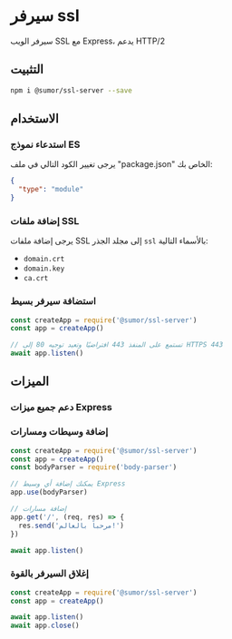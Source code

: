 # سيرفر ssl

سيرفر الويب SSL مع Express، يدعم HTTP/2

## التثبيت

```bash
npm i @sumor/ssl-server --save
```

## الاستخدام

### استدعاء نموذج ES

يرجى تغيير الكود التالي في ملف "package.json" الخاص بك:

```json
{
  "type": "module"
}
```

### إضافة ملفات SSL

يرجى إضافة ملفات SSL إلى مجلد الجذر `ssl` بالأسماء التالية:

- `domain.crt`
- `domain.key`
- `ca.crt`

### استضافة سيرفر بسيط

```javascript
const createApp = require('@sumor/ssl-server')
const app = createApp()

// تستمع على المنفذ 443 افتراضيًا وتعيد توجيه 80 إلى HTTPS 443
await app.listen()
```

## الميزات

### دعم جميع ميزات Express

### إضافة وسيطات ومسارات

```javascript
const createApp = require('@sumor/ssl-server')
const app = createApp()
const bodyParser = require('body-parser')

// يمكنك إضافة أي وسيط Express
app.use(bodyParser)

// إضافة مسارات
app.get('/', (req, res) => {
  res.send('مرحباً بالعالم!')
})

await app.listen()
```

### إغلاق السيرفر بالقوة

```javascript
const createApp = require('@sumor/ssl-server')
const app = createApp()

await app.listen()
await app.close()
```
